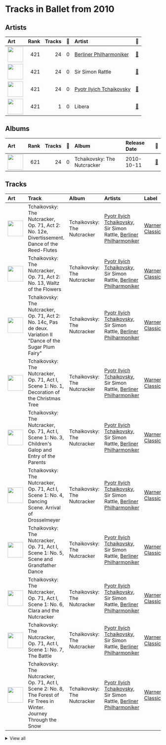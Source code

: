# Tracks in Ballet from 2010

## Artists

| Art | Rank | Tracks | 💚 | Artist | 🔗 |
|:---|---:|---:|---:|:---|:---|
| <img src="https://i.scdn.co/image/ab6761610000e5eb92e0a1e423bd8590dcd43bda" alt="" width="50" /> | 421 | 24 | 0 | [Berliner Philharmoniker](../../../artists/berliner_philharmoniker/overview.md) | [🔗](https://open.spotify.com/artist/6uRJnvQ3f8whVnmeoecv5Z) |
| <img src="https://i.scdn.co/image/3460fd826c1cc058c4c4134e6c695e00dcf89fa6" alt="" width="50" /> | 421 | 24 | 0 | Sir Simon Rattle | [🔗](https://open.spotify.com/artist/4GQwgdcDQwqtcHICjUNndp) |
| <img src="https://i.scdn.co/image/9a7c31f43e22a95f6d3c57baf4f87a3a9d2b93e0" alt="" width="50" /> | 421 | 24 | 0 | [Pyotr Ilyich Tchaikovsky](../../../artists/pyotr_ilyich_tchaikovsky/overview.md) | [🔗](https://open.spotify.com/artist/3MKCzCnpzw3TjUYs2v7vDA) |
| <img src="https://i.scdn.co/image/ab6761610000e5eba22072e4ee7e6a4b72b15f64" alt="" width="50" /> | 421 | 1 | 0 | Libera | [🔗](https://open.spotify.com/artist/235C4ktJ2aGIyqaBlXyg7e) |

## Albums

| Art | Rank | Tracks | 💚 | Album | Release Date | 🔗 |
|:---|---:|---:|---:|:---|:---|:---|
| <img src="https://i.scdn.co/image/ab67616d0000b273f1972145094112a1268035f1" alt="" width="50" /> | 621 | 24 | 0 | Tchaikovsky: The Nutcracker | 2010-10-11 | [🔗](https://open.spotify.com/album/54Awn36ryf55PkZyOR4iwQ) |

## Tracks



| Art | Track | Album | Artists | Label | Rank | 💚 | 🔗 |
|:---|:---|:---|:---|:---|---:|:---|:---|
| <img src="https://i.scdn.co/image/ab67616d0000b273f1972145094112a1268035f1" alt="" width="50" /> | Tchaikovsky: The Nutcracker, Op. 71, Act 2: No. 12e, Divertissement. Dance of the Reed-Flutes | Tchaikovsky: The Nutcracker | [Pyotr Ilyich Tchaikovsky](../../../artists/pyotr_ilyich_tchaikovsky/overview.md), Sir Simon Rattle, [Berliner Philharmoniker](../../../artists/berliner_philharmoniker/overview.md) | [Warner Classics](../../../labels/warner_classics) | 938 | | [🔗](https://open.spotify.com/track/2FSMEjWvRqmrdZbsqiW8ds) |
| <img src="https://i.scdn.co/image/ab67616d0000b273f1972145094112a1268035f1" alt="" width="50" /> | Tchaikovsky: The Nutcracker, Op. 71, Act 2: No. 13, Waltz of the Flowers | Tchaikovsky: The Nutcracker | [Pyotr Ilyich Tchaikovsky](../../../artists/pyotr_ilyich_tchaikovsky/overview.md), Sir Simon Rattle, [Berliner Philharmoniker](../../../artists/berliner_philharmoniker/overview.md) | [Warner Classics](../../../labels/warner_classics) | 938 | | [🔗](https://open.spotify.com/track/0CJuLeZpCdqrqoCMXWZw8k) |
| <img src="https://i.scdn.co/image/ab67616d0000b273f1972145094112a1268035f1" alt="" width="50" /> | Tchaikovsky: The Nutcracker, Op. 71, Act 2: No. 14c, Pas de deux. Variation II "Dance of the Sugar Plum Fairy" | Tchaikovsky: The Nutcracker | [Pyotr Ilyich Tchaikovsky](../../../artists/pyotr_ilyich_tchaikovsky/overview.md), Sir Simon Rattle, [Berliner Philharmoniker](../../../artists/berliner_philharmoniker/overview.md) | [Warner Classics](../../../labels/warner_classics) | 938 | | [🔗](https://open.spotify.com/track/1oDAFTOXZGSQedBa6hXGhT) |
| <img src="https://i.scdn.co/image/ab67616d0000b273f1972145094112a1268035f1" alt="" width="50" /> | Tchaikovsky: The Nutcracker, Op. 71, Act I, Scene 1: No. 1, Decoration of the Christmas Tree | Tchaikovsky: The Nutcracker | [Pyotr Ilyich Tchaikovsky](../../../artists/pyotr_ilyich_tchaikovsky/overview.md), Sir Simon Rattle, [Berliner Philharmoniker](../../../artists/berliner_philharmoniker/overview.md) | [Warner Classics](../../../labels/warner_classics) | 938 | | [🔗](https://open.spotify.com/track/7hVsNjrvtfXZlzxW5vxsAi) |
| <img src="https://i.scdn.co/image/ab67616d0000b273f1972145094112a1268035f1" alt="" width="50" /> | Tchaikovsky: The Nutcracker, Op. 71, Act I, Scene 1: No. 3, Children's Galop and Entry of the Parents | Tchaikovsky: The Nutcracker | [Pyotr Ilyich Tchaikovsky](../../../artists/pyotr_ilyich_tchaikovsky/overview.md), Sir Simon Rattle, [Berliner Philharmoniker](../../../artists/berliner_philharmoniker/overview.md) | [Warner Classics](../../../labels/warner_classics) | 938 | | [🔗](https://open.spotify.com/track/6yTPBtEggdlBgGEUL94sn1) |
| <img src="https://i.scdn.co/image/ab67616d0000b273f1972145094112a1268035f1" alt="" width="50" /> | Tchaikovsky: The Nutcracker, Op. 71, Act I, Scene 1: No. 4, Dancing Scene. Arrival of Drosselmeyer | Tchaikovsky: The Nutcracker | [Pyotr Ilyich Tchaikovsky](../../../artists/pyotr_ilyich_tchaikovsky/overview.md), Sir Simon Rattle, [Berliner Philharmoniker](../../../artists/berliner_philharmoniker/overview.md) | [Warner Classics](../../../labels/warner_classics) | 938 | | [🔗](https://open.spotify.com/track/2NodH0sMaxRFSWePxkuutP) |
| <img src="https://i.scdn.co/image/ab67616d0000b273f1972145094112a1268035f1" alt="" width="50" /> | Tchaikovsky: The Nutcracker, Op. 71, Act I, Scene 1: No. 5, Scene and Grandfather Dance | Tchaikovsky: The Nutcracker | [Pyotr Ilyich Tchaikovsky](../../../artists/pyotr_ilyich_tchaikovsky/overview.md), Sir Simon Rattle, [Berliner Philharmoniker](../../../artists/berliner_philharmoniker/overview.md) | [Warner Classics](../../../labels/warner_classics) | 938 | | [🔗](https://open.spotify.com/track/7JUbQkbvdPnNqS8RdcfCtO) |
| <img src="https://i.scdn.co/image/ab67616d0000b273f1972145094112a1268035f1" alt="" width="50" /> | Tchaikovsky: The Nutcracker, Op. 71, Act I, Scene 1: No. 6, Clara and the Nutcracker | Tchaikovsky: The Nutcracker | [Pyotr Ilyich Tchaikovsky](../../../artists/pyotr_ilyich_tchaikovsky/overview.md), Sir Simon Rattle, [Berliner Philharmoniker](../../../artists/berliner_philharmoniker/overview.md) | [Warner Classics](../../../labels/warner_classics) | 938 | | [🔗](https://open.spotify.com/track/460K7NeHx8ttnZa0Qqh4Vx) |
| <img src="https://i.scdn.co/image/ab67616d0000b273f1972145094112a1268035f1" alt="" width="50" /> | Tchaikovsky: The Nutcracker, Op. 71, Act I, Scene 1: No. 7, The Battle | Tchaikovsky: The Nutcracker | [Pyotr Ilyich Tchaikovsky](../../../artists/pyotr_ilyich_tchaikovsky/overview.md), Sir Simon Rattle, [Berliner Philharmoniker](../../../artists/berliner_philharmoniker/overview.md) | [Warner Classics](../../../labels/warner_classics) | 938 | | [🔗](https://open.spotify.com/track/1npEvrkd5GA8djI76r68Ay) |
| <img src="https://i.scdn.co/image/ab67616d0000b273f1972145094112a1268035f1" alt="" width="50" /> | Tchaikovsky: The Nutcracker, Op. 71, Act I, Scene 2: No. 8, The Forest of Fir Trees in Winter. Journey Through the Snow | Tchaikovsky: The Nutcracker | [Pyotr Ilyich Tchaikovsky](../../../artists/pyotr_ilyich_tchaikovsky/overview.md), Sir Simon Rattle, [Berliner Philharmoniker](../../../artists/berliner_philharmoniker/overview.md) | [Warner Classics](../../../labels/warner_classics) | 938 | | [🔗](https://open.spotify.com/track/2bM4iYnqICtB3vAGplnz0d) |


<details>
<summary>View all</summary>

| Art | Track | Album | Artists | Label | Rank | 💚 | 🔗 |
|:---|:---|:---|:---|:---|---:|:---|:---|
| <img src="https://i.scdn.co/image/ab67616d0000b273f1972145094112a1268035f1" alt="" width="50" /> | Tchaikovsky: The Nutcracker, Op. 71, Act I, Scene 2: No. 9, Waltz of the Snowflakes | Tchaikovsky: The Nutcracker | [Pyotr Ilyich Tchaikovsky](../../../artists/pyotr_ilyich_tchaikovsky/overview.md), Sir Simon Rattle, [Berliner Philharmoniker](../../../artists/berliner_philharmoniker/overview.md), Libera | [Warner Classics](../../../labels/warner_classics) | 938 | | [🔗](https://open.spotify.com/track/5jXB4p8pQu9Ahv10ibU8fG) |
| <img src="https://i.scdn.co/image/ab67616d0000b273f1972145094112a1268035f1" alt="" width="50" /> | Tchaikovsky: The Nutcracker, Op. 71, Act I: No. 2, March | Tchaikovsky: The Nutcracker | [Pyotr Ilyich Tchaikovsky](../../../artists/pyotr_ilyich_tchaikovsky/overview.md), Sir Simon Rattle, [Berliner Philharmoniker](../../../artists/berliner_philharmoniker/overview.md) | [Warner Classics](../../../labels/warner_classics) | 938 | | [🔗](https://open.spotify.com/track/06am46cX3Z6YlSsg0TyVHA) |
| <img src="https://i.scdn.co/image/ab67616d0000b273f1972145094112a1268035f1" alt="" width="50" /> | Tchaikovsky: The Nutcracker, Op. 71, Act II: No. 10, The Enchanted Palace of Confiturembourg, the Kingdom of Sweets | Tchaikovsky: The Nutcracker | [Pyotr Ilyich Tchaikovsky](../../../artists/pyotr_ilyich_tchaikovsky/overview.md), Sir Simon Rattle, [Berliner Philharmoniker](../../../artists/berliner_philharmoniker/overview.md) | [Warner Classics](../../../labels/warner_classics) | 938 | | [🔗](https://open.spotify.com/track/7KwH7xYAQ5rFja2GnJLIqD) |
| <img src="https://i.scdn.co/image/ab67616d0000b273f1972145094112a1268035f1" alt="" width="50" /> | Tchaikovsky: The Nutcracker, Op. 71, Act II: No. 11, Arrival of Clara and the Nutcracker | Tchaikovsky: The Nutcracker | [Pyotr Ilyich Tchaikovsky](../../../artists/pyotr_ilyich_tchaikovsky/overview.md), Sir Simon Rattle, [Berliner Philharmoniker](../../../artists/berliner_philharmoniker/overview.md) | [Warner Classics](../../../labels/warner_classics) | 938 | | [🔗](https://open.spotify.com/track/3eHV5kXt0OZmrUTrO8wzMX) |
| <img src="https://i.scdn.co/image/ab67616d0000b273f1972145094112a1268035f1" alt="" width="50" /> | Tchaikovsky: The Nutcracker, Op. 71, Act II: No. 12a, Divertissement. Chocolate, Spanish Dance | Tchaikovsky: The Nutcracker | [Pyotr Ilyich Tchaikovsky](../../../artists/pyotr_ilyich_tchaikovsky/overview.md), Sir Simon Rattle, [Berliner Philharmoniker](../../../artists/berliner_philharmoniker/overview.md) | [Warner Classics](../../../labels/warner_classics) | 938 | | [🔗](https://open.spotify.com/track/0W5hxw5mvLIVZu1QIw7IpP) |
| <img src="https://i.scdn.co/image/ab67616d0000b273f1972145094112a1268035f1" alt="" width="50" /> | Tchaikovsky: The Nutcracker, Op. 71, Act II: No. 12b, Divertissement. Coffee, Arabian Dance | Tchaikovsky: The Nutcracker | [Pyotr Ilyich Tchaikovsky](../../../artists/pyotr_ilyich_tchaikovsky/overview.md), Sir Simon Rattle, [Berliner Philharmoniker](../../../artists/berliner_philharmoniker/overview.md) | [Warner Classics](../../../labels/warner_classics) | 938 | | [🔗](https://open.spotify.com/track/13rYowrPC2dk2Jhavquy1F) |
| <img src="https://i.scdn.co/image/ab67616d0000b273f1972145094112a1268035f1" alt="" width="50" /> | Tchaikovsky: The Nutcracker, Op. 71, Act II: No. 12c, Divertissement. Tea, Chinese Dance | Tchaikovsky: The Nutcracker | [Pyotr Ilyich Tchaikovsky](../../../artists/pyotr_ilyich_tchaikovsky/overview.md), Sir Simon Rattle, [Berliner Philharmoniker](../../../artists/berliner_philharmoniker/overview.md) | [Warner Classics](../../../labels/warner_classics) | 938 | | [🔗](https://open.spotify.com/track/7o5DCsdl4eIqusst2pVoKX) |
| <img src="https://i.scdn.co/image/ab67616d0000b273f1972145094112a1268035f1" alt="" width="50" /> | Tchaikovsky: The Nutcracker, Op. 71, Act II: No. 12d, Divertissement. Trepak, Russian Dance | Tchaikovsky: The Nutcracker | [Pyotr Ilyich Tchaikovsky](../../../artists/pyotr_ilyich_tchaikovsky/overview.md), Sir Simon Rattle, [Berliner Philharmoniker](../../../artists/berliner_philharmoniker/overview.md) | [Warner Classics](../../../labels/warner_classics) | 938 | | [🔗](https://open.spotify.com/track/6kHWawEbq5Vcyp8nSHhGjs) |
| <img src="https://i.scdn.co/image/ab67616d0000b273f1972145094112a1268035f1" alt="" width="50" /> | Tchaikovsky: The Nutcracker, Op. 71, Act II: No. 12f, Divertissement. Mother Gigogne and the Clowns | Tchaikovsky: The Nutcracker | [Pyotr Ilyich Tchaikovsky](../../../artists/pyotr_ilyich_tchaikovsky/overview.md), Sir Simon Rattle, [Berliner Philharmoniker](../../../artists/berliner_philharmoniker/overview.md) | [Warner Classics](../../../labels/warner_classics) | 938 | | [🔗](https://open.spotify.com/track/4L9KpsmAbyhXOZZkSybfaU) |
| <img src="https://i.scdn.co/image/ab67616d0000b273f1972145094112a1268035f1" alt="" width="50" /> | Tchaikovsky: The Nutcracker, Op. 71, Act II: No. 14a, Pas de deux. Andante maestoso | Tchaikovsky: The Nutcracker | [Pyotr Ilyich Tchaikovsky](../../../artists/pyotr_ilyich_tchaikovsky/overview.md), Sir Simon Rattle, [Berliner Philharmoniker](../../../artists/berliner_philharmoniker/overview.md) | [Warner Classics](../../../labels/warner_classics) | 938 | | [🔗](https://open.spotify.com/track/2oUX4i8ByoaDrHHz9z5Bga) |
| <img src="https://i.scdn.co/image/ab67616d0000b273f1972145094112a1268035f1" alt="" width="50" /> | Tchaikovsky: The Nutcracker, Op. 71, Act II: No. 14b, Pas de deux. Variation I "Tarantella" | Tchaikovsky: The Nutcracker | [Pyotr Ilyich Tchaikovsky](../../../artists/pyotr_ilyich_tchaikovsky/overview.md), Sir Simon Rattle, [Berliner Philharmoniker](../../../artists/berliner_philharmoniker/overview.md) | [Warner Classics](../../../labels/warner_classics) | 938 | | [🔗](https://open.spotify.com/track/0HbpdVxJlwPDRqsY3TmkTQ) |
| <img src="https://i.scdn.co/image/ab67616d0000b273f1972145094112a1268035f1" alt="" width="50" /> | Tchaikovsky: The Nutcracker, Op. 71, Act II: No. 14d, Pas de deux. Coda | Tchaikovsky: The Nutcracker | [Pyotr Ilyich Tchaikovsky](../../../artists/pyotr_ilyich_tchaikovsky/overview.md), Sir Simon Rattle, [Berliner Philharmoniker](../../../artists/berliner_philharmoniker/overview.md) | [Warner Classics](../../../labels/warner_classics) | 938 | | [🔗](https://open.spotify.com/track/3aBr1vgaFH9QlMIXQBx9f5) |
| <img src="https://i.scdn.co/image/ab67616d0000b273f1972145094112a1268035f1" alt="" width="50" /> | Tchaikovsky: The Nutcracker, Op. 71, Act II: No. 15, Final Waltz and Apotheosis | Tchaikovsky: The Nutcracker | [Pyotr Ilyich Tchaikovsky](../../../artists/pyotr_ilyich_tchaikovsky/overview.md), Sir Simon Rattle, [Berliner Philharmoniker](../../../artists/berliner_philharmoniker/overview.md) | [Warner Classics](../../../labels/warner_classics) | 938 | | [🔗](https://open.spotify.com/track/52JiOOIQ4xwLHEWdEV1aUF) |
| <img src="https://i.scdn.co/image/ab67616d0000b273f1972145094112a1268035f1" alt="" width="50" /> | Tchaikovsky: The Nutcracker, Op. 71: Miniature Overture | Tchaikovsky: The Nutcracker | [Pyotr Ilyich Tchaikovsky](../../../artists/pyotr_ilyich_tchaikovsky/overview.md), Sir Simon Rattle, [Berliner Philharmoniker](../../../artists/berliner_philharmoniker/overview.md) | [Warner Classics](../../../labels/warner_classics) | 938 | | [🔗](https://open.spotify.com/track/11WQasJcGWgh3mvR1UiBcm) |

</details>

